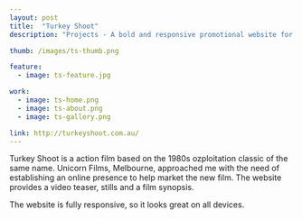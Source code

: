 ```yaml
---
layout: post
title:  "Turkey Shoot"
description: "Projects - A bold and responsive promotional website for Turkeyshoot the film"

thumb: /images/ts-thumb.png

feature:
  - image: ts-feature.jpg

work:
  - image: ts-home.png
  - image: ts-about.png
  - image: ts-gallery.png

link: http://turkeyshoot.com.au/
---
```


Turkey Shoot is a action film based on the 1980s ozploitation classic of the same name. Unicorn Films, Melbourne, approached me with the need of establishing an online presence to help market the new film. The website provides a video teaser, stills and a film synopsis.

The website is fully responsive, so it looks great on all devices.
